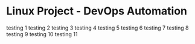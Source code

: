 # Linux Project - DevOps Automation
testing 1
testing 2
testing 3
testing 4
testing 5
testing 6
testing 7
testing 8
testing 9
testing 10
testing 11
